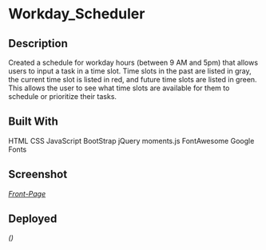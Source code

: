 # Workday_Scheduler

## Description

Created a schedule for workday hours (between 9 AM and 5pm) that allows users to input a task in a time slot. Time slots in the past are listed in gray, the current time slot is listed in red, and future time slots are listed in green. This allows the user to see what time slots are available for them to schedule or prioritize their tasks.

## Built With

HTML
CSS
JavaScript
BootStrap
jQuery
moments.js
FontAwesome
Google Fonts

## Screenshot

*[Front-Page]()*

## Deployed

*()*
